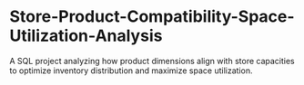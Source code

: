 # Store-Product-Compatibility-Space-Utilization-Analysis
A SQL project analyzing how product dimensions align with store capacities to optimize inventory distribution and maximize space utilization.
